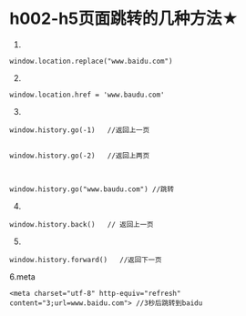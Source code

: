 # h002-h5页面跳转的几种方法★


1.
```
window.location.replace("www.baidu.com")
```



2.
```
window.location.href = 'www.baudu.com'
```


3.
```
window.history.go(-1)   //返回上一页


window.history.go(-2)   //返回上两页



window.history.go("www.baudu.com") //跳转
```



4.

```
window.history.back()   // 返回上一页
```

5.
```
window.history.forward()   //返回下一页

```



6.meta

```
<meta charset="utf-8" http-equiv="refresh" content="3;url=www.baidu.com"> //3秒后跳转到baidu
```
